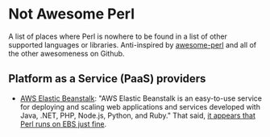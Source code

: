 Not Awesome Perl
================

A list of places where Perl is nowhere to be found in a list of other supported languages or libraries. Anti-inspired by [awesome-perl](https://github.com/hachiojipm/awesome-perl) and all of the other awesomeness on Github.

## Platform as a Service (PaaS) providers

* [AWS Elastic Beanstalk](https://aws.amazon.com/elasticbeanstalk/): "AWS Elastic Beanstalk is an easy-to-use service for deploying and scaling web applications and services developed with Java, .NET, PHP, Node.js, Python, and Ruby." That said, [it appears that Perl runs on EBS just fine](https://github.com/masakyst/aws-perloneb_simple).


